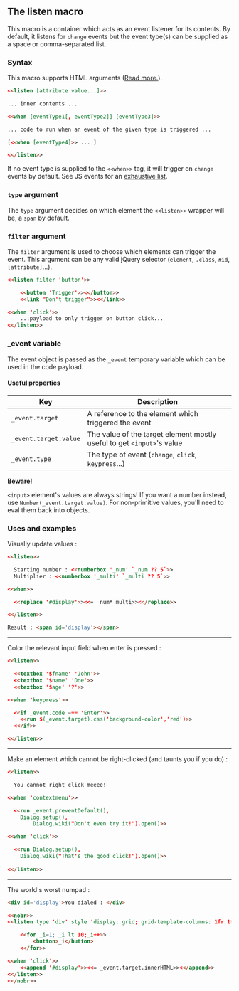 ## The listen macro ##

This macro is a container which acts as an event listener for its contents. By default, it listens for `change` events but the event type(s) can be supplied as a space or comma-separated list.

### Syntax ###

This macro supports HTML arguments ([Read more.](../htmlarguments.md)).

```html
<<listen [attribute value...]>>

... inner contents ...

<<when [eventType1[, eventType2]] [eventType3]>>

... code to run when an event of the given type is triggered ...

[<<when [eventType4]>> ... ]

<</listen>>
```

If no event type is supplied to the `<<when>>` tag, it will trigger on `change` events by default. See JS events for an [exhaustive list](https://developer.mozilla.org/en-US/docs/Web/Events#event_listing).


### `type` argument ###

The `type` argument decides on which element the `<<listen>>` wrapper will be, a `span` by default.

### `filter` argument ###

The `filter` argument is used to choose which elements can trigger the event. This argument can be any valid jQuery selector (`element`, `.class`, `#id`, `[attribute]`...).

```html
<<listen filter 'button'>>

	<<button 'Trigger'>><</button>>
	<<link "Don't trigger">><</link>>

<<when 'click'>>
	...payload to only trigger on button click...
<</listen>>
```

### _event variable ###

The event object is passed as the `_event` temporary variable which can be used in the code payload.

#### Useful properties ####

| Key | Description |
|------------|------------|
| `_event.target` | A reference to the element which triggered the event |
| `_event.target.value` | The value of the target element mostly useful to get `<input>`'s value |
| `_event.type` | The type of event (`change`, `click`, `keypress`...) |

**Beware!**

`<input>` element's values are always strings! If you want a number instead, use `Number(_event.target.value)`. For non-primitive values, you'll need to eval them back into objects.

### Uses and examples ###

Visually update values :

```html
<<listen>>

  Starting number : <<numberbox '_num' `_num ?? 5`>>
  Multiplier : <<numberbox '_multi' `_multi ?? 5`>>

<<when>>

  <<replace '#display'>><<= _num*_multi>><</replace>>

<</listen>>

Result : <span id='display'></span>
```

<hr>

Color the relevant input field when enter is pressed :

```html
<<listen>>

  <<textbox '$fname' 'John'>>
  <<textbox '$name' 'Doe'>>
  <<textbox '$age' '?'>>

<<when 'keypress'>>

  <<if _event.code === 'Enter'>>
    <<run $(_event.target).css('background-color','red')>>
  <</if>>

<</listen>>
```

<hr>

Make an element which cannot be right-clicked (and taunts you if you do) :

```html
<<listen>>

  You cannot right click meeee!

<<when 'contextmenu'>>

  <<run _event.preventDefault(),
	Dialog.setup(),
    	Dialog.wiki("Don't even try it!").open()>>

<<when 'click'>>

  <<run Dialog.setup(),
	Dialog.wiki("That's the good click!").open()>>
    
<</listen>>
```

<hr>

The world's worst numpad :

```html
<div id='display'>You dialed : </div>

<<nobr>>
<<listen type 'div' style 'display: grid; grid-template-columns: 1fr 1fr 1fr'>>

	<<for _i=1; _i lt 10;_i++>>
		<button>_i</button>
	<</for>>

<<when 'click'>>
	<<append '#display'>><<= _event.target.innerHTML>><</append>>
<</listen>>
<</nobr>>
``` 
